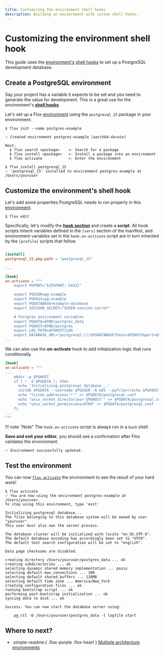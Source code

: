 ```yaml
---
title: Customizing the environment shell hooks
description: Building an enviornment with custom shell hooks.
---
```


# Customizing the environment shell hook

This guide uses the [environment's][environment_concept]
[shell hooks][hook_concept] to set up a PostgreSQL development database.

## Create a PostgreSQL environment

Say your project has a variable it expects to be set and you need to generate
the value for development.
This is a great use for the environment's **[shell hooks][hook_concept]**.

Let's set up a Flox [environment][environment_concept] using the `postgresql_15`
package in your environment:

``` console
$ flox init --name postgres-example

✨ Created environment postgres-example (aarch64-darwin)

Next:
  $ flox search <package>    <- Search for a package
  $ flox install <package>   <- Install a package into an environment
  $ flox activate            <- Enter the environment
```

``` console
$ flox install postgresql_15
✅ 'postgresql_15' installed to environment postgres-example at /Users/youruser
```

## Customize the environment's shell hook

Let's add some properties PostgreSQL needs to run properly in this
[environment][environment_concept].

``` console
$ flox edit
```

Specifically, let's modify the **[hook section][hook_concept]**
and create a **script**.
All hook scripts inherit variables defined in the `[vars]` section of the manifest,
and environment variables set in the `hook.on-activate` script
are in turn inherited by the `[profile]` scripts that follow.

``` toml title="manifest.toml"

[install]
postgresql_15.pkg-path = "postgresql_15"

...

[hook]
on-activate = """
    export PGPORT="${PGPORT:-5432}"

    export PGUSER=pg-example
    export PGPASS=pg-example
    export PGDATABASE=example-database
    export SESSION_SECRET="$USER-session-secret"

    # Postgres environment variables
    export PGDATA=$PWD/postgres_data
    export PGHOST=$PWD/postgres
    export LOG_PATH=$PGHOST/LOG
    export DATABASE_URL="postgresql:///$PGDATABASE?host=$PGHOST&port=$PGPORT"
...

```

We can also use the **on-activate** hook
to add initialization logic that runs conditionally.

``` toml title="manifest.toml"
[hook]
on-activate = """
...
    mkdir -p $PGHOST
    if [ ! -d $PGDATA ]; then
      echo 'Initializing postgresql database...'
      initdb $PGDATA --username $PGUSER -A md5 --pwfile=<(echo $PGPASS) --auth=trust
      echo "listen_addresses='*'" >> $PGDATA/postgresql.conf
      echo "unix_socket_directories='$PGHOST'" >> $PGDATA/postgresql.conf
      echo "unix_socket_permissions=0700" >> $PGDATA/postgresql.conf
    fi
...
"""
```

!!! note "Note"
    The `hook.on-activate` script is always run in a `bash` shell.

**Save and exit your editor**, you should see a confirmation after Flox
validates the environment.

```
✅ Environment successfully updated.
```

## Test the environment

You can now [`flox activate`][flox_activate] the environment to see the result
of your hard work!

```
$ flox activate
✅ You are now using the environment postgres-example at /Users/youruser.
To stop using this environment, type 'exit'

Initializing postgresql database...
The files belonging to this database system will be owned by user "youruser".
This user must also own the server process.

The database cluster will be initialized with locale "en_US.UTF-8".
The default database encoding has accordingly been set to "UTF8".
The default text search configuration will be set to "english".

Data page checksums are disabled.

creating directory /Users/youruser/postgres_data ... ok
creating subdirectories ... ok
selecting dynamic shared memory implementation ... posix
selecting default max_connections ... 100
selecting default shared_buffers ... 128MB
selecting default time zone ... America/New_York
creating configuration files ... ok
running bootstrap script ... ok
performing post-bootstrap initialization ... ok
syncing data to disk ... ok

Success. You can now start the database server using:

    pg_ctl -D /Users/youruser/postgres_data -l logfile start
```

## Where to next?

- :simple-readme:{ .flox-purple .flox-heart } [Multiple architecture environments][multi-arch-guide]

[flox_edit]: ../reference/command-reference/flox-edit.md
[flox_search]: ../reference/command-reference/flox-search.md
[flox_activate]: ../reference/command-reference/flox-activate.md
[create_enviornments_guide]: ./creating-environments.md
[multi-arch-guide]: ./multi-arch-environments.md
[environment_concept]: ../concepts/environments.md
[hook_concept]: ../reference/command-reference/manifest.toml.md#hook

